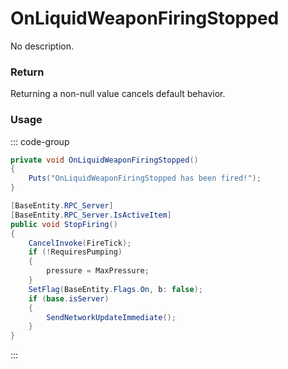 <Badge type="danger" text="Carbon Compatible"/><Badge type="warning" text="Oxide Compatible"/>
# OnLiquidWeaponFiringStopped
No description.
### Return
Returning a non-null value cancels default behavior.

### Usage
::: code-group
```csharp [Example]
private void OnLiquidWeaponFiringStopped()
{
	Puts("OnLiquidWeaponFiringStopped has been fired!");
}
```
```csharp [Source — Assembly-CSharp @ LiquidWeapon]
[BaseEntity.RPC_Server]
[BaseEntity.RPC_Server.IsActiveItem]
public void StopFiring()
{
	CancelInvoke(FireTick);
	if (!RequiresPumping)
	{
		pressure = MaxPressure;
	}
	SetFlag(BaseEntity.Flags.On, b: false);
	if (base.isServer)
	{
		SendNetworkUpdateImmediate();
	}
}

```
:::
